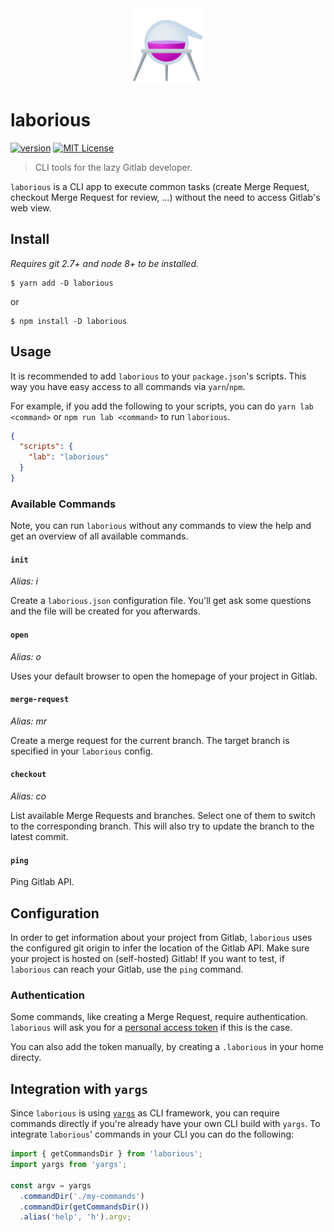<div align="center">
  <a href="https://www.emojione.com/emoji/2697">
    <img height="120" width="120" alt="alembic" src="https://raw.githubusercontent.com/reservix/laborious/master/assets/alembic.png" />
  </a>
</div>

# laborious

[![version][version-badge]][package] [![MIT License][license-badge]][license]

> CLI tools for the lazy Gitlab developer.

`laborious` is a CLI app to execute common tasks (create Merge Request, checkout Merge Request for review, ...) without the need to access Gitlab's web view.

## Install

_Requires git 2.7+ and node 8+ to be installed._

```
$ yarn add -D laborious
```

or

```
$ npm install -D laborious
```

## Usage

It is recommended to add `laborious` to your `package.json`'s scripts. This way you have easy access to all commands via `yarn`/`npm`.

For example, if you add the following to your scripts, you can do `yarn lab <command>` or `npm run lab <command>` to run `laborious`.

```json
{
  "scripts": {
    "lab": "laborious"
  }
}
```

### Available Commands

Note, you can run `laborious` without any commands to view the help and get an overview of all available commands.

#### `init`

_Alias: i_

Create a `laborious.json` configuration file. You'll get ask some questions and the file will be created for you afterwards.

#### `open`

_Alias: o_

Uses your default browser to open the homepage of your project in Gitlab.

#### `merge-request`

_Alias: mr_

Create a merge request for the current branch. The target branch is specified in your `laborious` config.

#### `checkout`

_Alias: co_

List available Merge Requests and branches. Select one of them to switch to the corresponding branch. This will also try to update the branch to the latest commit.

#### `ping`

Ping Gitlab API.

## Configuration

In order to get information about your project from Gitlab, `laborious` uses the configured git origin to infer the location of the Gitlab API. Make sure your project is hosted on (self-hosted) Gitlab! If you want to test, if `laborious` can reach your Gitlab, use the `ping` command.

### Authentication

Some commands, like creating a Merge Request, require authentication. `laborious` will ask you for a [personal access token](https://docs.gitlab.com/ee/user/profile/personal_access_tokens.html) if this is the case.

You can also add the token manually, by creating a `.laborious` in your home directy.

## Integration with `yargs`

Since `laborious` is using [`yargs`](https://github.com/yargs/yargs) as CLI framework, you can require commands directly if you're already have your own CLI build with `yargs`.
To integrate `laborious`' commands in your CLI you can do the following:

```js
import { getCommandsDir } from 'laborious';
import yargs from 'yargs';

const argv = yargs
  .commandDir('./my-commands')
  .commandDir(getCommandsDir())
  .alias('help', 'h').argv;
```

<!-- LINKS -->

[license]: https://github.com/Reservix/laborious/blob/master/LICENCE
[license-badge]: https://img.shields.io/npm/l/laborious.svg?style=flat-square
[package]: https://www.npmjs.com/package/laborious
[version-badge]: https://img.shields.io/npm/v/laborious.svg?style=flat-square
